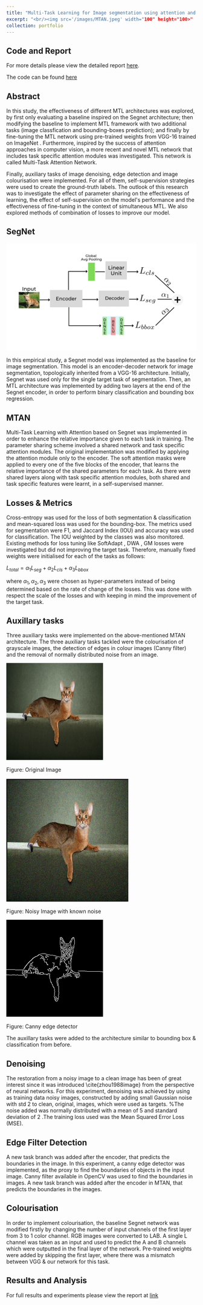 ```yaml
---
title: "Multi-Task Learning for Image segmentation using attention and other aux-tasks"
excerpt: "<br/><img src='/images/MTAN.jpeg' width="100" height="100>"
collection: portfolio
---
```



## Code and Report

For more details please view the detailed report [here](https://github.com/ArnabPushilal/MLT/blob/main/report%20(2).pdf).

The code can be found [here](https://github.com/ArnabPushilal/MLT)

## Abstract

In this study, the effectiveness of different MTL architectures was explored, by first only evaluating a baseline inspired on the Segnet architecture; then modifying the baseline to implement MTL framework with two additional tasks (image classfication and bounding-boxes prediction); and finally by fine-tuning the MTL network using pre-trained weights from VGG-16 trained on ImageNet . Furthermore, inspired by the success of attention approaches in computer vision, a more recent and novel MTL network that includes task specific attention modules was investigated. This network is called Multi-Task Attention Network. 

Finally, auxiliary tasks of image denoising, edge detection and image colourisation were implemented. For all of them, self-supervision strategies were used to create the ground-truth labels. The outlook of this research was to investigate the effect of parameter sharing on the effectiveness of learning, the effect of self-supervision on the model's performance and the effectiveness of fine-tuning in the context of simultaneous MTL. We also explored methods of combination of losses to improve our model.


## SegNet


<img src='/images/Segnet.jpeg'>


In this empirical study, a Segnet model was implemented as the baseline for image segmentation. This model is an encoder-decoder network for image segmentation, topologically inherited from a VGG-16 architecture. Initially, Segnet was used only for the single target task of segmentation. Then, an MTL architecture was implemented by adding two layers at the end of the Segnet encoder, in order to perform binary classification and bounding box regression.

## MTAN

Multi-Task Learning with Attention based on Segnet was implemented in order to enhance the relative importance given to each task in training. The parameter sharing scheme involved a shared network and task specific attention modules. The original implementation was modified by applying the attention module only to the encoder. The soft attention masks were applied to every one of the five blocks of the encoder, that learns the relative importance of the shared parameters for each task. As there were shared layers along with task specific attention modules, both shared and task specific features were learnt, in a self-supervised manner.

## Losses & Metrics

Cross-entropy was used for the loss of both segmentation & classification and mean-squared loss was used for the bounding-box. The metrics used for segmentation were F1, and Jaccard Index (IOU) and accuracy was used for classification. The IOU weighted by the classes was also monitored. Existing methods for loss tuning like SoftAdapt , DWA , GM  losses were investigated but did not improving the target task. Therefore, manually fixed weights were initialised for each of the tasks as follows:
    
$L_{total}  = \alpha_{1} L_{seg} + \alpha_{2} L_{cls} + \alpha_{3} L_{bbox}$ 

where $\alpha_{1} ,\alpha_{2} ,\alpha_{3}$ were chosen as hyper-parameters instead of being determined based on the rate of change of the losses. This was done with respect the scale of the losses and with keeping in mind the improvement of the target task.

## Auxillary tasks

Three auxiliary tasks were implemented on the above-mentioned MTAN architecture. The three auxiliary tasks tackled were the colourisation of grayscale images, the detection of edges in colour images (Canny filter) and the removal of normally distributed noise from an image.

<img src='/images/image.png'>

Figure: Original Image

<img src='/images/noise.png'>

Figure: Noisy Image with known noise

<img src='/images/canny.png'>

Figure: Canny edge detector

The auxillary tasks were added to the architecture similar to bounding box & classification from before.

## Denoising

The restoration from a noisy image to a clean image has been of great interest since it was introduced \cite{zhou1988image} from the perspective of neural networks. 
For this experiment, denoising was achieved by using as training data noisy images, constructed by adding small Gaussian noise with std 2 to clean, original, images, which were used as targets. %The noise added was normally distributed with a mean of 5 and standard deviation of 2 .The training loss used was the Mean Squared Error Loss (MSE). 

## Edge Filter Detection


A new task branch was added after the encoder, that predicts the boundaries in the image. 
In this experiment, a canny edge detector was implemented, as the proxy to find the boundaries of objects in the input image. Canny filter available in OpenCV was used to find the boundaries in images. A new task branch was added after the encoder in MTAN, that predicts the boundaries in the images.

 
## Colourisation

In order to implement colourisation, the baseline Segnet network was modified firstly by changing the number of input channels of the first layer from 3 to 1 color channel. RGB images were converted to LAB. A single L channel was taken as an input and used to predict the A and B channels which were outputted in the final layer of the network. Pre-trained weights were added by skipping the first layer, where there was a mismatch between VGG & our network for this task.

## Results and Analysis

For full results and experiments please view the report at [link](https://github.com/ArnabPushilal/MLT/blob/main/report%20(2).pdf)
